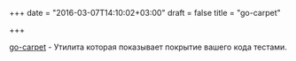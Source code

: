 +++
date = "2016-03-07T14:10:02+03:00"
draft = false
title = "go-carpet"

+++

<p><a href="https://github.com/msoap/go-carpet">go-carpet</a>&nbsp;- Утилита которая показывает покрытие вашего кода тестами.</p>

